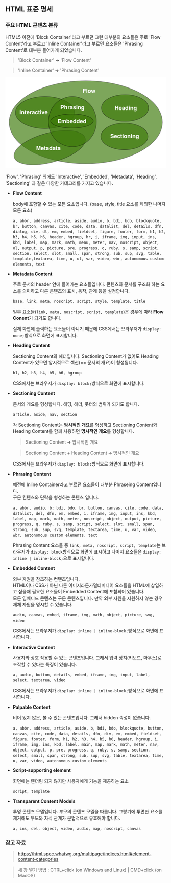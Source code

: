 ## HTML 표준 명세

### 주요 HTML 콘텐츠 분류

HTML5 이전에 'Block Container'라고 부르던 그런 대부분의 요소들은 주로 'Flow Content'라고 부르고 'Inline Container'라고 부르던 요소들은 'Phrasing Content'로 대부분 들어가게 되었습니다.

> 'Block Container' ➜ 'Flow Content'

> 'Inline Container' ➜ 'Phrasing Content'

<img src="../images/element-content-categories.png" alt="주요 HTML 콘텐츠 분류" />

'Flow', 'Phrasing' 외에도 'Interactive', 'Embedded', 'Metadata', 'Heading', 'Sectioning' 과 같은 다양한 카테고리를 가지고 있습니다.

- **Flow Content**

  body에 포함할 수 있는 모든 요소입니다. (base, style, title 요소를 제외한 나머지 모든 요소)

  `a, abbr, address, article, aside, audio, b, bdi, bdo, blockquote, br, button, canvas, cite, code, data, datalist, del, details, dfn, dialog, div, dl, em, embed, fieldset, figure, footer, form, h1, h2, h3, h4, h5, h6, header, hgroup, hr, i, iframe, img, input, ins, kbd, label, map, mark, math, menu, meter, nav, noscript, object, ol, output, p, picture, pre, progress, q, ruby, s, samp, script, section, select, slot, small, span, strong, sub, sup, svg, table, template,textarea, time, u, ul, var, video, wbr, autonomous custom elements, text`

- **Metadata Content**

  주로 문서의 header 안에 들어가는 요소들입니다. 콘텐츠와 문서를 구조화 하는 요소를 의미하고 다른 콘텐츠의 표시, 동작, 관계 등을 설정합니다.

  `base, link, meta, noscript, script, style, template, title`

  일부 요소들(`link, meta, noscript, script, template`)은 경우에 따라 **Flow Conent**가 되기도 합니다.

  실제 화면에 출력하는 요소들이 아니기 때문에 CSS에서는 브라우저가 `display: none;`방식으로 화면에 표시합니다.

- **Heading Content**

  Sectioning Content의 헤더입니다. Sectioning Content가 없어도 Heading Content가 있으면 암시적으로 섹션(== 문서의 개요)이 형성됩니다.

  `h1, h2, h3, h4, h5, h6, hgroup`

  CSS에서는 브라우저가 `display: block;`방식으로 화면에 표시합니다.

- **Sectioning Content**

  문서의 개요를 형성합니다. 헤딩, 헤더, 풋터의 범위가 되기도 합니다.

  `article, aside, nav, section`

  각 Sectioning Content는 **암시적인 개요**를 형성하고 Sectioning Content와 Heading Content를 함께 사용하면 **명시적인 개요**를 형성합니다.

  > Sectioning Content ➜ 암시적인 개요

  > Sectioning Content + Heading Content ➜ 명시적인 개요

  CSS에서는 브라우저가 `display: block;`방식으로 화면에 표시합니다.

- **Phrasing Content**

  예전에 Inline Container라고 부르던 요소들이 대부분 Phraseing Content입니다.  
  구문 컨텐츠와 단락을 형성하는 콘텐츠 입니다.

  `a, abbr, audio, b; bdi, bdo, br, button, canvas, cite, code, data, datalist, del, dfn, em, embed, i, iframe, img, input, ins, kbd, label, map, mark, math, meter, noscript, object, output, picture, progress, q, ruby, s, samp, script, select, slot, small, span, strong, sub, sup, svg, template, textarea, time, u, var, video, wbr, autonomous custom elements, text`

  Phrasing Content 요소들 중 `link, meta, noscript, script, template`는 브라우저가 `display: block`방식으로 화면에 표시하고 나머지 요소들은 `display: inline | inline-block;`으로 표시합니다.

- **Embedded Content**

  외부 자원을 참조하는 컨텐츠입니다.  
  HTML이나 CSS가 아닌 다른 이미지라든가멀티미디어 요소들을 HTML에 삽입하고 싶을때 필요한 요소들이 Embedded Content에 포함되어 있습니다.  
  모든 임베디드 콘텐츠는 구문 콘텐츠입니다. 만약 외부 자원을 지원하지 않는 경우 재체 자원을 명시할 수 있습니다.

  `audio, canvas, embed, iframe, img, math, object, picture, svg, video`

  CSS에서는 브라우저가 `display: inline | inline-block;`방식으로 화면에 표시합니다.

- **Interactive Content**

  사용자와 상호 작용할 수 있는 콘텐츠입니다. 그래서 입력 장치(키보드, 마우스)로 조작할 수 있다는 특징이 있습니다.

  `a, audio, button, details, embed, iframe, img, input, label, select, textarea, video`

  CSS에서는 브라우저가 `display: inline | inline-block;`방식으로 화면에 표시합니다.

- **Palpable Content**

  비어 있지 않은, 볼 수 있는 콘텐츠입니다. 그래서 hidden 속성이 없습니다.

  `a, abbr, address, article, aside, b, bdi, bdo, blockquote, button, canvas, cite, code, data, details, dfn, div, em, embed, fieldset, figure, footer, form, h1, h2, h3, h4, h5, h6, header, hgroup, i, iframe, img, ins, kbd, label, main, map, mark, math, meter, nav, object, output, p, pre, progress, q, ruby, s, samp, section, select, small, span, strong, sub, sup, svg, table, textarea, time, u, var, video, autonomous custom elements`

- **Script-supporting element**

  화면에는 렌더링 되지 않지만 사용자에게 기능을 제공하는 요소

  `script, template`

- **Transparent Content Models**

  투명 콘텐츠 모델입니다. 부모의 콘텐츠 모델을 따릅니다. 그렇기에 투면한 요소를 제거해도 부모와 자식 관계가 문법적으로 유효해야 합니다.

  `a, ins, del, object, video, audio, map, noscript, canvas`

### 참고 자료

> https://html.spec.whatwg.org/multipage/indices.html#element-content-categories

> 새 창 열기 방법 : CTRL+click (on Windows and Linux) | CMD+click (on MacOS)
